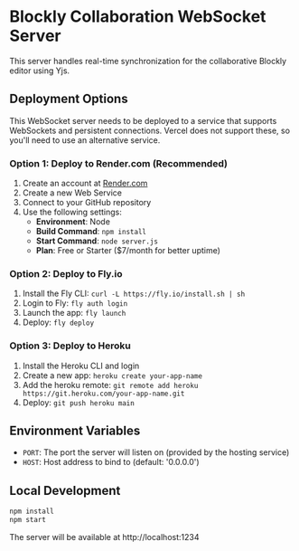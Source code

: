 # Blockly Collaboration WebSocket Server

This server handles real-time synchronization for the collaborative Blockly editor using Yjs.

## Deployment Options

This WebSocket server needs to be deployed to a service that supports WebSockets and persistent connections. Vercel does not support these, so you'll need to use an alternative service.

### Option 1: Deploy to Render.com (Recommended)

1. Create an account at [Render.com](https://render.com)
2. Create a new Web Service
3. Connect to your GitHub repository
4. Use the following settings:
   - **Environment**: Node
   - **Build Command**: `npm install`
   - **Start Command**: `node server.js`
   - **Plan**: Free or Starter ($7/month for better uptime)

### Option 2: Deploy to Fly.io

1. Install the Fly CLI: `curl -L https://fly.io/install.sh | sh`
2. Login to Fly: `fly auth login`
3. Launch the app: `fly launch`
4. Deploy: `fly deploy`

### Option 3: Deploy to Heroku

1. Install the Heroku CLI and login
2. Create a new app: `heroku create your-app-name`
3. Add the heroku remote: `git remote add heroku https://git.heroku.com/your-app-name.git`
4. Deploy: `git push heroku main`

## Environment Variables

- `PORT`: The port the server will listen on (provided by the hosting service)
- `HOST`: Host address to bind to (default: '0.0.0.0')

## Local Development

```bash
npm install
npm start
```

The server will be available at http://localhost:1234
